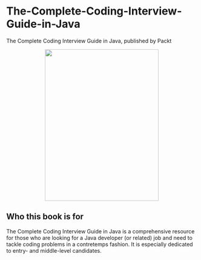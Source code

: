 # The-Complete-Coding-Interview-Guide-in-Java
The Complete Coding Interview Guide in Java, published by Packt

<a href="https://www.amazon.com/gp/product/B08DSJZG38/ref=dbs_a_def_rwt_bibl_vppi_i2"><p align="center"><img src="https://m.media-amazon.com/images/I/51n2T-Y0DEL.jpg" height="400" width="300"/></p></a>

Who this book is for
--------------------
The Complete Coding Interview Guide in Java is a comprehensive resource for those who
are looking for a Java developer (or related) job and need to tackle coding problems in a
contretemps fashion. It is especially dedicated to entry- and middle-level candidates.
